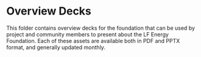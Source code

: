 # Overview Decks

This folder contains overview decks for the foundation that can be used by project and community members to present about the LF Energy Foundation. Each of these assets are available both in PDF and PPTX format, and generally updated monthly.
